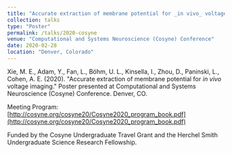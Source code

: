 ```yaml
---
title: "Accurate extraction of membrane potential for _in vivo_ voltage imaging"
collection: talks
type: "Poster"
permalink: /talks/2020-cosyne
venue: "Computational and Systems Neuroscience (Cosyne) Conference"
date: 2020-02-28
location: "Denver, Colorado"
---
```


Xie, M. E., Adam, Y., Fan, L., Böhm, U. L., Kinsella, I., Zhou, D., Paninski, L., Cohen, A. E. (2020). "Accurate extraction of membrane potential for _in vivo_ voltage imaging." Poster presented at Computational and Systems Neuroscience (Cosyne) Conference. Denver, CO.

Meeting Program: [http://cosyne.org/cosyne20/Cosyne2020_program_book.pdf](http://cosyne.org/cosyne20/Cosyne2020_program_book.pdf)

Funded by the Cosyne Undergraduate Travel Grant and the Herchel Smith Undergraduate Science Research Fellowship.
